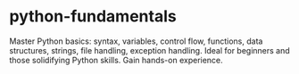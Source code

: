 # python-fundamentals
Master Python basics: syntax, variables, control flow, functions, data structures, strings, file handling, exception handling. Ideal for beginners and those solidifying Python skills. Gain hands-on experience.
